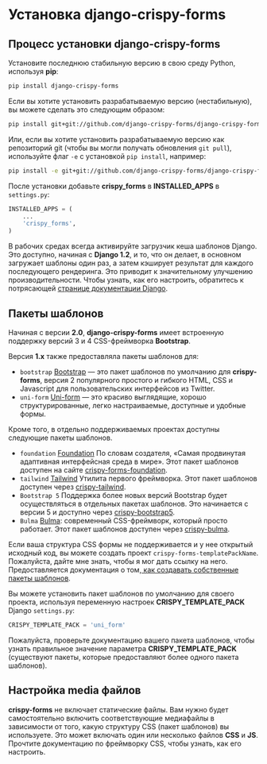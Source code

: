 # Установка django-crispy-forms

## Процесс установки django-crispy-forms

Установите последнюю стабильную версию в свою среду Python, используя **pip**:

```bash
pip install django-crispy-forms
```

Если вы хотите установить разрабатываемую версию (нестабильную), вы можете сделать это следующим образом:

```bash
pip install git+git://github.com/django-crispy-forms/django-crispy-forms.git@main#egg=django-crispy-forms
```

Или, если вы хотите установить разрабатываемую версию как репозиторий git (чтобы вы могли получать обновления `git pull`), используйте флаг `-e` с установкой `pip install`, например:

```bash
pip install -e git+git://github.com/django-crispy-forms/django-crispy-forms.git@main#egg=django-crispy-forms
```

После установки добавьте **crispy\_forms** в **INSTALLED\_APPS** в `settings.py`:

```python
INSTALLED_APPS = (
    ...
    'crispy_forms',
)
```

В рабочих средах всегда активируйте загрузчик кеша шаблонов Django. Это доступно, начиная с **Django 1.2**, и то, что он делает, в основном загружает шаблоны один раз, а затем кэширует результат для каждого последующего рендеринга. Это приводит к значительному улучшению производительности. Чтобы узнать, как его настроить, обратитесь к потрясающей [странице документации Django](https://docs.djangoproject.com/en/2.2/ref/templates/api/#django.template.loaders.cached.Loader).

## Пакеты шаблонов

Начиная с версии **2.0**, **django-crispy-forms** имеет встроенную поддержку версий 3 и 4 CSS-фреймворка **Bootstrap**.

Версия **1.x** также предоставляла пакеты шаблонов для:

* `bootstrap` [Bootstrap](https://getbootstrap.com/) — это пакет шаблонов по умолчанию для **crispy-forms**, версия 2 популярного простого и гибкого HTML, CSS и Javascript для пользовательских интерфейсов из Twitter.
* `uni-form` [Uni-form](https://github.com/draganbabic/uni-form/tree/uni-form-v-1-5) — это красиво выглядящие, хорошо структурированные, легко настраиваемые, доступные и удобные формы.

Кроме того, в отдельно поддерживаемых проектах доступны следующие пакеты шаблонов.

* `foundation` [Foundation](https://get.foundation/) По словам создателя, «Самая продвинутая адаптивная интерфейсная среда в мире». Этот пакет шаблонов доступен на сайте [crispy-forms-foundation](https://github.com/sveetch/crispy-forms-foundation).
* `tailwind` [Tailwind](https://tailwindcss.com/) Утилита первого фреймворка. Этот пакет шаблонов доступен через [crispy-tailwind](https://github.com/django-crispy-forms/crispy-tailwind).
* `Bootstrap 5` Поддержка более новых версий Bootstrap будет осуществляться в отдельных пакетах шаблонов. Это начинается с версии 5 и доступно через [crispy-bootstrap5](https://github.com/django-crispy-forms/crispy-bootstrap5).
* `Bulma` [Bulma](https://bulma.io/): современный CSS-фреймворк, который просто работает. Этот пакет шаблонов доступен через [crispy-bulma](https://github.com/ckrybus/crispy-bulma).

Если ваша структура CSS формы не поддерживается и у нее открытый исходный код, вы можете создать проект `crispy-forms-templatePackName`. Пожалуйста, дайте мне знать, чтобы я мог дать ссылку на него. Предоставляется документация о том,[ как создавать собственные пакеты шаблонов](https://django-crispy-forms.readthedocs.io/en/latest/template\_packs.html#template-packs).

Вы можете установить пакет шаблонов по умолчанию для своего проекта, используя переменную настроек **CRISPY\_TEMPLATE\_PACK** Django `settings.py`:

```python
CRISPY_TEMPLATE_PACK = 'uni_form'
```

Пожалуйста, проверьте документацию вашего пакета шаблонов, чтобы узнать правильное значение параметра **CRISPY\_TEMPLATE\_PACK** (существуют пакеты, которые предоставляют более одного пакета шаблонов).

## Настройка media файлов

**crispy-forms** не включает статические файлы. Вам нужно будет самостоятельно включить соответствующие медиафайлы в зависимости от того, какую структуру CSS (пакет шаблонов) вы используете. Это может включать один или несколько файлов **CSS** и **JS**. Прочтите документацию по фреймворку CSS, чтобы узнать, как его настроить.
